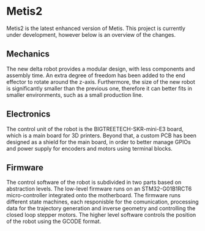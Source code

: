 # Metis2
Metis2 is the latest enhanced version of Metis. This project is currently under development, however below is an overview of the changes.

## Mechanics
The new delta robot provides a modular design, with less components and assembly time. An extra degree of freedom has been added to the end effector to rotate around the z-axis. Furthermore, the size of the new robot is significantly smaller than the previous one, therefore it can better fits in smaller environments, such as a small production line.


## Electronics
The control unit of the robot is the BIGTREETECH-SKR-mini-E3 board, which is a main board for 3D printers. Beyond that, a custom PCB has been designed as a shield for the main board, in order to better manage GPIOs and power supply for encoders and motors using terminal blocks.


## Firmware
The control software of the robot is subdivided in two parts based on abstraction levels. The low-level firmware runs on an STM32-G01B1RCT6 micro-controller integrated onto the motherboard. The firmware runs different state machines, each responisble for the comunication, processing data for the trajectory generation and inverse geometry and controlling the closed loop stepper motors. The higher level software controls the position of the robot using the GCODE format.